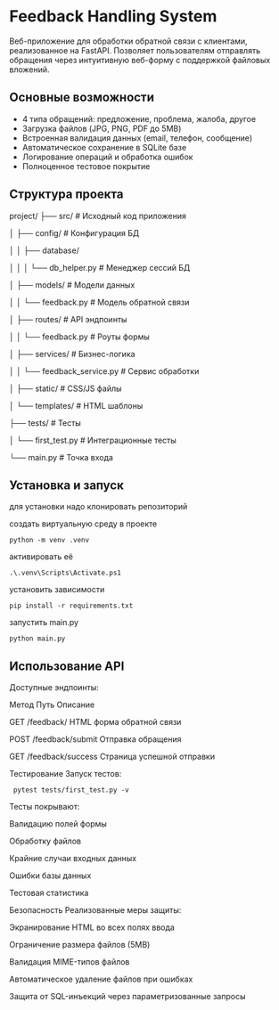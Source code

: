 # Feedback Handling System 

Веб-приложение для обработки обратной связи с клиентами, реализованное на FastAPI. Позволяет пользователям отправлять обращения через интуитивную веб-форму с поддержкой файловых вложений.



## Основные возможности 

-  4 типа обращений: предложение, проблема, жалоба, другое
-  Загрузка файлов (JPG, PNG, PDF до 5MB)
-  Встроенная валидация данных (email, телефон, сообщение)
-  Автоматическое сохранение в SQLite базе
-  Логирование операций и обработка ошибок
-  Полноценное тестовое покрытие

## Структура проекта 
project/
├── src/ # Исходный код приложения

│ ├── config/  # Конфигурация БД

│ │ ├── database/

│ │ │ └── db_helper.py # Менеджер сессий БД

│ ├── models/ # Модели данных

│ │ └── feedback.py # Модель обратной связи

│ ├── routes/ # API эндпоинты

│ │ └── feedback.py # Роуты формы

│ ├── services/ # Бизнес-логика

│ │ └── feedback_service.py # Сервис обработки

│ ├── static/ # CSS/JS файлы

│ └── templates/ # HTML шаблоны

├── tests/ #  Тесты

│ └── first_test.py # Интеграционные тесты

└── main.py # Точка входа



## Установка и запуск 
для установки надо клонировать репозиторий

создать виртуальную среду в проекте
```
python -m venv .venv 
```
активировать её
```
.\.venv\Scripts\Activate.ps1
```

установить зависимости
```
pip install -r requirements.txt 
```
запустить main.py
```
python main.py
```

## Использование API 
Доступные эндпоинты:

Метод	Путь	Описание

GET	/feedback/	HTML форма обратной связи

POST	/feedback/submit	Отправка обращения

GET	/feedback/success	Страница успешной отправки

Тестирование 
Запуск тестов:
```
 pytest tests/first_test.py -v
```

Тесты покрывают:

Валидацию полей формы

Обработку файлов

Крайние случаи входных данных

Ошибки базы данных

Тестовая статистика

Безопасность 
Реализованные меры защиты:

 Экранирование HTML во всех полях ввода

 Ограничение размера файлов (5MB)

 Валидация MIME-типов файлов

 Автоматическое удаление файлов при ошибках

 Защита от SQL-инъекций через параметризованные запросы
